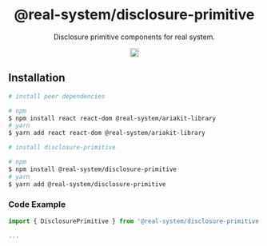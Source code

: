 <h1 align="center">@real-system/disclosure-primitive</h1>
<p align="center">Disclosure primitive components for real system.</p>
<p align="center">
<a href="https://www.npmjs.com/package/@real-system/disclosure-primitive"><img src="https://badgen.net/npm/v/@real-system/disclosure-primitive?label=&icon=npm&color=blue" alt="npm version" height="18"/></a>
</p>

## Installation

```bash
# install peer dependencies

# npm
$ npm install react react-dom @real-system/ariakit-library
# yarn
$ yarn add react react-dom @real-system/ariakit-library

# install disclosure-primitive

# npm
$ npm install @real-system/disclosure-primitive
# yarn
$ yarn add @real-system/disclosure-primitive
```

### Code Example

```typescript
import { DisclosurePrimitive } from '@real-system/disclosure-primitive';

...

```
